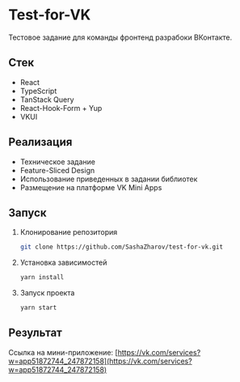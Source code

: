 # Test-for-VK

Тестовое задание для команды фронтенд разрабоки ВКонтакте.

## Стек

- React
- TypeScript
- TanStack Query
- React-Hook-Form + Yup
- VKUI

## Реализация

- Техническое задание
- Feature-Sliced Design
- Использование приведенных в задании библиотек
- Размещение на платформе VK Mini Apps

## Запуск

1. Клонирование репозитория
   ```bash
   git clone https://github.com/SashaZharov/test-for-vk.git
   ```
2. Установка зависимостей
   ```bash
   yarn install
   ```
3. Запуск проекта
   ```bash
   yarn start
   ```

## Результат

Ссылка на мини-приложение: [https://vk.com/services?w=app51872744_247872158](https://vk.com/services?w=app51872744_247872158)
